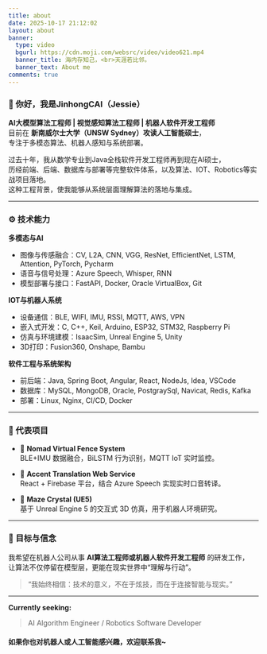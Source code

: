 ```yaml
---
title: about
date: 2025-10-17 21:12:02
layout: about
banner:
  type: video
  bgurl: https://cdn.moji.com/websrc/video/video621.mp4
  banner_title: 海内存知己，<br>天涯若比邻。
  banner_text: About me
comments: true
---
```


<div class="trm-card trm-contrast trm-active-el">

### 👋 你好，我是JinhongCAI（Jessie）

**AI大模型算法工程师 | 视觉感知算法工程师 | 机器人软件开发工程师**  
目前在 **新南威尔士大学（UNSW Sydney）攻读人工智能硕士**，  
专注于多模态算法、机器人感知与系统部署。

过去十年，我从数学专业到Java全栈软件开发工程师再到现在AI硕士，  
历经前端、后端、数据库与部署等完整软件体系，以及算法、IOT、Robotics等实战项目落地。  
这种工程背景，使我能够从系统层面理解算法的落地与集成。

---

### ⚙️ 技术能力

**多模态与AI**
- 图像与传感融合：CV, L2A, CNN, VGG, ResNet, EfficientNet, LSTM, Attention, PyTorch, Pycharm 
- 语音与信号处理：Azure Speech, Whisper, RNN  
- 模型部署与接口：FastAPI, Docker, Oracle VirtualBox, Git  

**IOT与机器人系统**
- 设备通信：BLE, WIFI, IMU, RSSI, MQTT, AWS, VPN
- 嵌入式开发：C, C++, Keil, Arduino, ESP32, STM32, Raspberry Pi  
- 仿真与环境建模：IsaacSim, Unreal Engine 5, Unity 
- 3D打印：Fusion360, Onshape, Bambu

**软件工程与系统架构**
- 前后端：Java, Spring Boot, Angular, React, NodeJs, Idea, VSCode 
- 数据库：MySQL, MongoDB, Oracle, PostgraySql, Navicat, Redis, Kafka 
- 部署：Linux, Nginx, CI/CD, Docker  

---

### 🧠 代表项目
- 🐑 **Nomad Virtual Fence System**  
  BLE+IMU 数据融合，BiLSTM 行为识别，MQTT IoT 实时监控。

- 🐾 **Accent Translation Web Service**  
  React + Firebase 平台，结合 Azure Speech 实现实时口音转译。

- 💎 **Maze Crystal (UE5)**  
  基于 Unreal Engine 5 的交互式 3D 仿真，用于机器人环境研究。

---

### 🎯 目标与信念
我希望在机器人公司从事 **AI算法工程师或机器人软件开发工程师** 的研发工作，  
让算法不仅停留在模型层，更能在现实世界中“理解与行动”。

> “我始终相信：技术的意义，不在于炫技，而在于连接智能与现实。”

---

**Currently seeking:**  
> AI Algorithm Engineer / Robotics Software Developer  

</div>

<div class="trm-card trm-contrast trm-active-el">

#### 如果你也对机器人或人工智能感兴趣，欢迎联系我~

</div>


<script src="https://cdn.jsdelivr.net/npm/twikoo@1.6.38/dist/twikoo.all.min.js"></script>
<script>twikoo.init({el: '#twikoo',envId: 'https://comment.jinhongcai.work'})</script>



